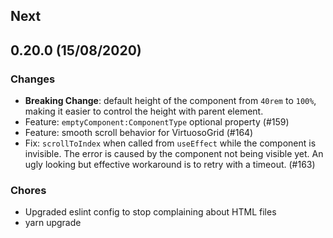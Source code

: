 ## Next

## 0.20.0 (15/08/2020)

### Changes
* **Breaking Change**: default height of the component from   `40rem` to `100%`, making it easier to control the height with parent element.
* Feature: `emptyComponent:ComponentType` optional property (#159)
* Feature: smooth scroll behavior for VirtuosoGrid (#164)
* Fix: `scrollToIndex` when called from `useEffect` while the component is invisible. The error is caused by the component not being visible yet. An ugly looking but effective workaround is to retry with a timeout. (#163)

### Chores
* Upgraded eslint config to stop complaining about HTML files
* yarn upgrade

